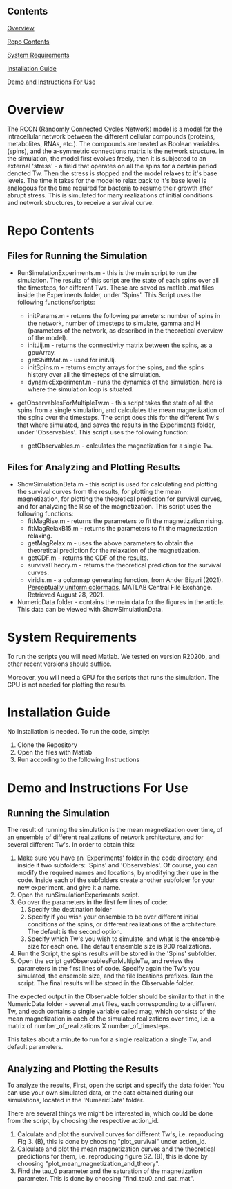 ## Contents

[Overview]( #Overview)

[Repo Contents]( #Repo-Contents)

[System Requirements]( #System-Requirements)

[Installation Guide]( #Installation-Guide)

[Demo and Instructions For Use]( #Demo-and-Instructions-For-Use)

# Overview

The RCCN (Randomly Connected Cycles Network) model is a model for the intracellular network between the different cellular compounds (proteins, metabolites, RNAs, etc.). The compounds are treated as Boolean variables (spins), and the a-symmetric connections matrix is the network structure. In the simulation, the model first evolves freely, then it is subjected to an external 'stress' - a field that operates on all the spins for a certain period denoted Tw. Then the stress is stopped and the model relaxes to it's base levels. The time it takes for the model to relax back to it's base level is analogous for the time required for bacteria to resume their growth after abrupt stress. This is simulated for many realizations of initial conditions and network structures, to receive a survival curve. 

# Repo Contents

## Files for Running the Simulation
- RunSimulationExperiments.m - this is the main script to run the simulation. The results of this script are the state of each spins over all the timesteps, for different Tws. These are saved as matlab .mat files inside the Experiments folder, under 'Spins'. This Script uses the following functions/scripts:

  - initParams.m - returns the following parameters: number of spins in the network, number of timesteps to simulate, gamma and H (parameters of the network, as described in the theoretical overview of the model).
  -  initJij.m - returns the connectivity matrix between the spins, as a gpuArray.
  - getShiftMat.m - used for initJIj.
  - initSpins.m - returns empty arrays for the spins, and the spins history over all the timesteps of the simulation.
  - dynamicExperiment.m - runs the dynamics of the simulation, here is where the simulation loop is situated.

- getObservablesForMultipleTw.m - this script takes the state of all the spins from a single simulation, and calculates the mean magnetization of the spins over the timesteps. The script does this for the different Tw's that where simulated, and saves the results in the Experiments folder, under 'Observables'. This script uses the following function:

  - getObservables.m - calculates the magnetization for a single Tw.

  

## Files for Analyzing and Plotting Results

- ShowSimulationData.m - this script is used for calculating and plotting the survival curves from the results,  for plotting the mean magnetization, for plotting the theoretical prediction for survival curves, and for analyzing the Rise of the magnetization. This script uses the following functions:
  - fitMagRise.m - returns the parameters to fit the magnetization rising.
  - fitMagRelaxB15.m - returns the parameters to fit the magnetization relaxing.
  - getMagRelax.m - uses the above parameters to obtain the theoretical prediction for the relaxation of the magnetization.
  - getCDF.m - returns the CDF of the results.
  - survivalTheory.m - returns the theoretical prediction for the survival curves.
  - viridis.m -  a colormap generating function, from Ander Biguri (2021). [Perceptually uniform colormaps](https://www.mathworks.com/matlabcentral/fileexchange/51986-perceptually-uniform-colormaps), MATLAB Central File Exchange. Retrieved August 28, 2021.
- NumericData folder - contains the main data for the figures in the article. This data can be viewed with ShowSimulationData.

# System Requirements

To run the scripts you will need Matlab. We tested on version R2020b, and other recent versions should suffice.

Moreover, you will need a GPU for the scripts that runs the simulation. The GPU is not needed for plotting the results.

# Installation Guide

No Installation is needed. To run the code, simply:

1. Clone the Repository
2. Open the files with Matlab
3. Run according to the following Instructions

# Demo and Instructions For Use

## Running the Simulation

The result of running the simulation is the mean magnetization over time, of an ensemble of different realizations of network architecture, and for several different Tw's. In order to obtain this:

1. Make sure you have an 'Experiments' folder in the code directory, and inside it two subfolders: 'Spins' and 'Observables'. Of course, you can modify the required names and locations, by modifying their use in the code. Inside each of the subfolders create another subfolder for your new experiment, and give it a name.
2. Open the runSimulationExperiments script.
3. Go over the parameters in the first few lines of code:
   1. Specify the destination folder 
   2. Specify if you wish your ensemble to be over different initial conditions of the spins, or different realizations of the architecture. The default is the second option.
   3. Specify which Tw's you wish to simulate, and what is the ensemble size for each one. The default ensemble size is 900 realizations.
4. Run the Script, the spins results will be stored in the 'Spins' subfolder.
5. Open the script getObservablesForMultipleTw, and review the parameters in the first lines of code. Specify again the Tw's you simulated, the ensemble size, and the file locations prefixes. Run the script. The final results will be stored in the Observable folder.

The expected output in the Observable folder should be similar to that in the NumericData folder - several .mat files, each corresponding to a different Tw, and each contains a single variable called mag, which consists of the mean magnetization in each of the simulated realizations over time, i.e. a matrix of number_of_realizations X number_of_timesteps.

This takes about a minute to run for a single realization a single Tw, and default parameters.

## Analyzing and Plotting the Results

To analyze the results, First, open the script and specify the data folder. You can use your own simulated data, or the data obtained during our simulations, located in the 'NumericData' folder.

There are several things we might be interested in, which could be done from the script, by choosing the respective action_id.

1. Calculate and plot the survival curves for different Tw's, i.e. reproducing Fig 3. (B), this is done by choosing "plot_survival" under action_id.
2. Calculate and plot the mean magnetization curves and the theoretical predictions for them, i.e. reproducing figure S2. (B), this is done by choosing "plot_mean_magnetization_and_theory".
3. Find the tau_0 parameter and the saturation of the magnetization parameter. This is done by choosing "find_tau0_and_sat_mat".

